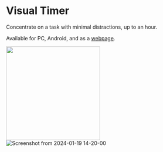 # Visual Timer

Concentrate on a task with minimal distractions, up to an hour.

Available for PC, Android, and as a [webpage](https://sevonj.github.io/visualtimer/).


<img src="https://github.com/sevonj/visualtimer/assets/100710152/32dd18df-a668-4aa0-a400-3cd1d799a627" width="256" /> ![Screenshot from 2024-01-19 14-20-00](https://github.com/sevonj/visualtimer/assets/100710152/7f190d25-b7fe-48b4-a712-953b77cdf273)
